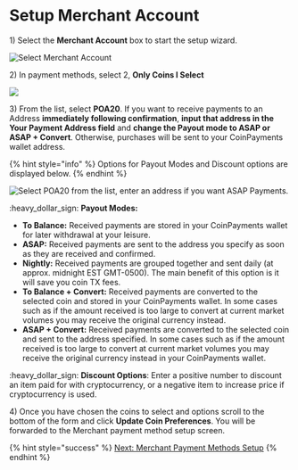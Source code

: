 # Setup Merchant Account

1\) Select the **Merchant Account** box to start the setup wizard.

![Select Merchant Account](../../.gitbook/assets/merchant\_account.png)

2\) In payment methods, select 2, **Only Coins I Select**

![](../../.gitbook/assets/payment\_methods.png)

3\) From the list, select **POA20**. If you want to receive payments to an Address **immediately following confirmation**, **input that address in the Your Payment Address field** and **change the Payout mode to ASAP or ASAP + Convert**. Otherwise, purchases will be sent to your CoinPayments wallet address.&#x20;

{% hint style="info" %}
Options for Payout Modes and Discount options are displayed below.
{% endhint %}

![Select POA20 from the list, enter an address if you want ASAP Payments.](../../.gitbook/assets/poa20.png)

:heavy\_dollar\_sign: **Payout Modes:**

* **To Balance:** Received payments are stored in your CoinPayments wallet for later withdrawal at your leisure.
* **ASAP:** Received payments are sent to the address you specify as soon as they are received and confirmed.
* **Nightly:** Received payments are grouped together and sent daily (at approx. midnight EST GMT-0500). The main benefit of this option is it will save you coin TX fees.
* **To Balance + Convert:** Received payments are converted to the selected coin and stored in your CoinPayments wallet. In some cases such as if the amount received is too large to convert at current market volumes you may receive the original currency instead.
* **ASAP + Convert:** Received payments are converted to the selected coin and sent to the address specified. In some cases such as if the amount received is too large to convert at current market volumes you may receive the original currency instead in your CoinPayments wallet.

:heavy\_dollar\_sign: **Discount Options**: Enter a positive number to discount an item paid for with cryptocurrency, or a negative item to increase price if cryptocurrency is used.

4\) Once you have chosen the coins to select and options scroll to the bottom of the form and click **Update Coin Preferences**. You will be forwarded to the Merchant payment method setup screen.

{% hint style="success" %}
[Next: Merchant Payment Methods Setup](merchant-payment-method-setup.md)
{% endhint %}
